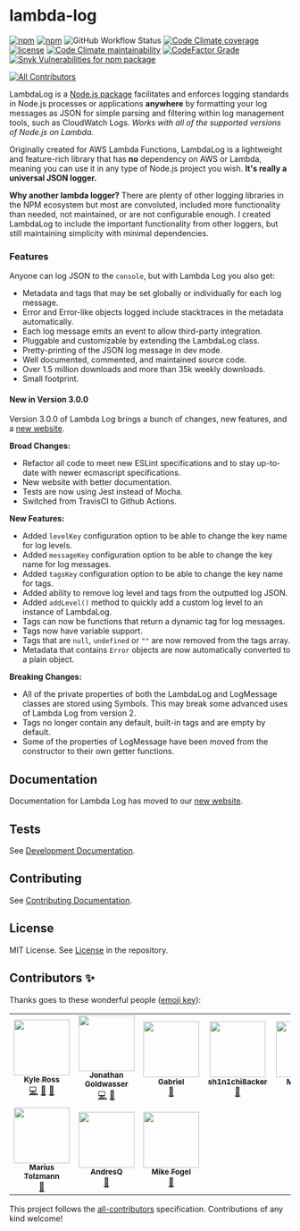 # lambda-log

[![npm](https://img.shields.io/npm/v/lambda-log.svg?style=for-the-badge)](https://www.npmjs.com/package/lambda-log) [![npm](https://img.shields.io/npm/dt/lambda-log.svg?style=for-the-badge)](https://www.npmjs.com/package/lambda-log) ![GitHub Workflow Status](https://img.shields.io/github/workflow/status/KyleRoss/node-lambda-log/module?style=for-the-badge) [![Code Climate coverage](https://img.shields.io/codeclimate/coverage/KyleRoss/node-lambda-log?style=for-the-badge)](https://codeclimate.com/github/KyleRoss/node-lambda-log) [![license](https://img.shields.io/github/license/KyleRoss/node-lambda-log.svg?style=for-the-badge)](https://github.com/KyleRoss/node-lambda-log/blob/master/LICENSE) [![Code Climate maintainability](https://img.shields.io/codeclimate/maintainability/KyleRoss/node-lambda-log?style=for-the-badge)](https://codeclimate.com/github/KyleRoss/node-lambda-log) [![CodeFactor Grade](https://img.shields.io/codefactor/grade/github/KyleRoss/node-lambda-log?style=for-the-badge)](https://www.codefactor.io/repository/github/kyleross/node-lambda-log) [![Snyk Vulnerabilities for npm package](https://img.shields.io/snyk/vulnerabilities/npm/lambda-log?style=for-the-badge)](https://snyk.io/advisor/npm-package/lambda-log)
<!-- ALL-CONTRIBUTORS-BADGE:START - Do not remove or modify this section -->
[![All Contributors](https://img.shields.io/badge/all_contributors-10-orange.svg?style=flat-square)](#contributors-)
<!-- ALL-CONTRIBUTORS-BADGE:END -->

LambdaLog is a [Node.js package](https://www.npmjs.com/package/lambda-log) facilitates and enforces logging standards in Node.js processes or applications **anywhere** by formatting your log messages as JSON for simple parsing and filtering within log management tools, such as CloudWatch Logs. _Works with all of the supported versions of Node.js on Lambda._

Originally created for AWS Lambda Functions, LambdaLog is a lightweight and feature-rich library that has **no** dependency on AWS or Lambda, meaning you can use it in any type of Node.js project you wish. **It's really a universal JSON logger.**


**Why another lambda logger?**
There are plenty of other logging libraries in the NPM ecosystem but most are convoluted, included more functionality than needed, not maintained, or are not configurable enough. I created LambdaLog to include the important functionality from other loggers, but still maintaining simplicity with minimal dependencies.

### Features

Anyone can log JSON to the `console`, but with Lambda Log you also get:

- Metadata and tags that may be set globally or individually for each log message.
- Error and Error-like objects logged include stacktraces in the metadata automatically.
- Each log message emits an event to allow third-party integration.
- Pluggable and customizable by extending the LambdaLog class.
- Pretty-printing of the JSON log message in dev mode.
- Well documented, commented, and maintained source code.
- Over 1.5 million downloads and more than 35k weekly downloads.
- Small footprint.

#### New in Version 3.0.0

Version 3.0.0 of Lambda Log brings a bunch of changes, new features, and a [new website](https://lambdalog.js.org).

**Broad Changes:**

* Refactor all code to meet new ESLint specifications and to stay up-to-date with newer ecmascript specifications.
* New website with better documentation.
* Tests are now using Jest instead of Mocha.
* Switched from TravisCI to Github Actions.

**New Features:**

- Added `levelKey` configuration option to be able to change the key name for log levels.
- Added `messageKey` configuration option to be able to change the key name for log messages.
- Added `tagsKey` configuration option to be able to change the key name for tags.
- Added ability to remove log level and tags from the outputted log JSON.
- Added `addLevel()` method to quickly add a custom log level to an instance of LambdaLog.
- Tags can now be functions that return a dynamic tag for log messages.
- Tags now have variable support.
- Tags that are `null`, `undefined` or `""` are now removed from the tags array.
- Metadata that contains `Error` objects are now automatically converted to a plain object.

**Breaking Changes:**

- All of the private properties of both the LambdaLog and LogMessage classes are stored using Symbols. This may break some advanced uses of Lambda Log from version 2.
- Tags no longer contain any default, built-in tags and are empty by default.
- Some of the properties of LogMessage have been moved from the constructor to their own getter functions.



## Documentation

Documentation for Lambda Log has moved to our [new website](https://lambdalog.js.org).



## Tests

See [Development Documentation](https://lambdalog.js.org/docs/development).



## Contributing

See [Contributing Documentation](https://lambdalog.js.org/docs/contributing).



## License

MIT License. See [License](https://github.com/KyleRoss/node-lambda-log/blob/master/LICENSE) in the repository.

## Contributors ✨

Thanks goes to these wonderful people ([emoji key](https://allcontributors.org/docs/en/emoji-key)):

<!-- ALL-CONTRIBUTORS-LIST:START - Do not remove or modify this section -->
<!-- prettier-ignore-start -->
<!-- markdownlint-disable -->
<table>
  <tr>
    <td align="center"><a href="http://kyleross.me/"><img src="https://avatars.githubusercontent.com/u/2508347?v=4?s=100" width="100px;" alt=""/><br /><sub><b>Kyle Ross</b></sub></a><br /><a href="https://github.com/KyleRoss/node-lambda-log/commits?author=KyleRoss" title="Code">💻</a> <a href="https://github.com/KyleRoss/node-lambda-log/commits?author=KyleRoss" title="Documentation">📖</a> <a href="#maintenance-KyleRoss" title="Maintenance">🚧</a></td>
    <td align="center"><a href="https://github.com/jogold"><img src="https://avatars.githubusercontent.com/u/12623249?v=4?s=100" width="100px;" alt=""/><br /><sub><b>Jonathan Goldwasser</b></sub></a><br /><a href="https://github.com/KyleRoss/node-lambda-log/commits?author=jogold" title="Code">💻</a> <a href="https://github.com/KyleRoss/node-lambda-log/issues?q=author%3Ajogold" title="Bug reports">🐛</a></td>
    <td align="center"><a href="https://github.com/gagres"><img src="https://avatars.githubusercontent.com/u/10873171?v=4?s=100" width="100px;" alt=""/><br /><sub><b>Gabriel</b></sub></a><br /><a href="#ideas-gagres" title="Ideas, Planning, & Feedback">🤔</a></td>
    <td align="center"><a href="https://github.com/sh1n1chi8acker"><img src="https://avatars.githubusercontent.com/u/9838599?v=4?s=100" width="100px;" alt=""/><br /><sub><b>sh1n1chi8acker</b></sub></a><br /><a href="https://github.com/KyleRoss/node-lambda-log/issues?q=author%3Ash1n1chi8acker" title="Bug reports">🐛</a></td>
    <td align="center"><a href="https://github.com/pleonasm"><img src="https://avatars.githubusercontent.com/u/619447?v=4?s=100" width="100px;" alt=""/><br /><sub><b>Matt Nagi</b></sub></a><br /><a href="https://github.com/KyleRoss/node-lambda-log/commits?author=pleonasm" title="Documentation">📖</a></td>
    <td align="center"><a href="https://github.com/nickcox"><img src="https://avatars.githubusercontent.com/u/135552?v=4?s=100" width="100px;" alt=""/><br /><sub><b>nickcox</b></sub></a><br /><a href="https://github.com/KyleRoss/node-lambda-log/commits?author=nickcox" title="Documentation">📖</a></td>
    <td align="center"><a href="https://github.com/taschmidt"><img src="https://avatars.githubusercontent.com/u/228736?v=4?s=100" width="100px;" alt=""/><br /><sub><b>Tim Schmidt</b></sub></a><br /><a href="https://github.com/KyleRoss/node-lambda-log/commits?author=taschmidt" title="Code">💻</a></td>
  </tr>
  <tr>
    <td align="center"><a href="https://mineiros.io"><img src="https://avatars.githubusercontent.com/u/918717?v=4?s=100" width="100px;" alt=""/><br /><sub><b>Marius Tolzmann</b></sub></a><br /><a href="https://github.com/KyleRoss/node-lambda-log/issues?q=author%3Amariux" title="Bug reports">🐛</a></td>
    <td align="center"><a href="http://www.jengibre.com.ar"><img src="https://avatars.githubusercontent.com/u/192908?v=4?s=100" width="100px;" alt=""/><br /><sub><b>AndresQ</b></sub></a><br /><a href="#ideas-tulsidas" title="Ideas, Planning, & Feedback">🤔</a></td>
    <td align="center"><a href="http://mike.fogel.ca"><img src="https://avatars.githubusercontent.com/u/69902?v=4?s=100" width="100px;" alt=""/><br /><sub><b>Mike Fogel</b></sub></a><br /><a href="#ideas-mfogel" title="Ideas, Planning, & Feedback">🤔</a></td>
  </tr>
</table>

<!-- markdownlint-restore -->
<!-- prettier-ignore-end -->

<!-- ALL-CONTRIBUTORS-LIST:END -->

This project follows the [all-contributors](https://github.com/all-contributors/all-contributors) specification. Contributions of any kind welcome!
